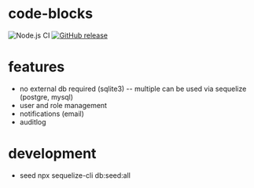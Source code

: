 # code-blocks

![Node.js CI](https://github.com/MattEagle95/code-blocks/workflows/Node.js%20CI/badge.svg)
[![GitHub release](https://img.shields.io/github/release/MattEagle95/code-blocks.svg)](https://github.com/MattEagle95/code-blocks/releases/)

# features
- no external db required (sqlite3)
-- multiple can be used via sequelize (postgre, mysql)
- user and role management
- notifications (email)
- auditlog

# development
- seed npx sequelize-cli db:seed:all